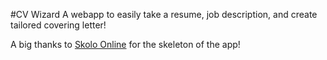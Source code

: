 #CV Wizard
A webapp to easily take a resume, job description, and create tailored covering letter!

A big thanks to [Skolo Online](https://github.com/skolo-online/chat-gpt-starter/blob/main/app.py) for the skeleton of the app! 
